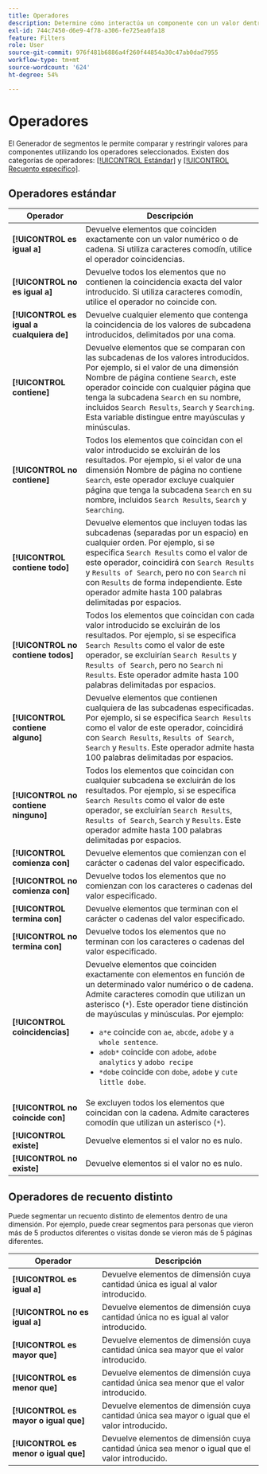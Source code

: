 ```yaml
---
title: Operadores
description: Determine cómo interactúa un componente con un valor dentro de un segmento.
exl-id: 744c7450-d6e9-4f78-a306-fe725ea0fa18
feature: Filters
role: User
source-git-commit: 976f481b6886a4f260f44854a30c47ab0dad7955
workflow-type: tm+mt
source-wordcount: '624'
ht-degree: 54%

---
```


# Operadores

El Generador de segmentos le permite comparar y restringir valores para componentes utilizando los operadores seleccionados. Existen dos categorías de operadores: [[!UICONTROL Estándar]](#standard-operators) y [[!UICONTROL Recuento específico]](#distinct-count-operators).

## Operadores estándar

| Operador | Descripción |
| --- | --- |
| **[!UICONTROL es igual a]** | Devuelve elementos que coinciden exactamente con un valor numérico o de cadena. Si utiliza caracteres comodín, utilice el operador coincidencias. |
| **[!UICONTROL no es igual a]** | Devuelve todos los elementos que no contienen la coincidencia exacta del valor introducido.  Si utiliza caracteres comodín, utilice el operador no coincide con. |
| **[!UICONTROL es igual a cualquiera de]** | Devuelve cualquier elemento que contenga la coincidencia de los valores de subcadena introducidos, delimitados por una coma. |
| **[!UICONTROL contiene]** | Devuelve elementos que se comparan con las subcadenas de los valores introducidos. Por ejemplo, si el valor de una dimensión Nombre de página contiene `Search`, este operador coincide con cualquier página que tenga la subcadena `Search` en su nombre, incluidos `Search Results`, `Search` y `Searching`. Esta variable distingue entre mayúsculas y minúsculas. |
| **[!UICONTROL no contiene]** | Todos los elementos que coincidan con el valor introducido se excluirán de los resultados. Por ejemplo, si el valor de una dimensión Nombre de página no contiene `Search`, este operador excluye cualquier página que tenga la subcadena `Search` en su nombre, incluidos `Search Results`, `Search` y `Searching`. |
| **[!UICONTROL contiene todo]** | Devuelve elementos que incluyen todas las subcadenas (separadas por un espacio) en cualquier orden. Por ejemplo, si se especifica `Search Results` como el valor de este operador, coincidirá con `Search Results` y `Results of Search`, pero no con `Search` ni con `Results` de forma independiente. Este operador admite hasta 100 palabras delimitadas por espacios. |
| **[!UICONTROL no contiene todos]** | Todos los elementos que coincidan con cada valor introducido se excluirán de los resultados. Por ejemplo, si se especifica `Search Results` como el valor de este operador, se excluirían `Search Results` y `Results of Search`, pero no `Search` ni `Results`. Este operador admite hasta 100 palabras delimitadas por espacios. |
| **[!UICONTROL contiene alguno]** | Devuelve elementos que contienen cualquiera de las subcadenas especificadas. Por ejemplo, si se especifica `Search Results` como el valor de este operador, coincidirá con `Search Results`, `Results of Search`, `Search` y `Results`. Este operador admite hasta 100 palabras delimitadas por espacios. |
| **[!UICONTROL no contiene ninguno]** | Todos los elementos que coincidan con cualquier subcadena se excluirán de los resultados. Por ejemplo, si se especifica `Search Results` como el valor de este operador, se excluirían `Search Results`, `Results of Search`, `Search` y `Results`. Este operador admite hasta 100 palabras delimitadas por espacios. |
| **[!UICONTROL comienza con]** | Devuelve elementos que comienzan con el carácter o cadenas del valor especificado. |
| **[!UICONTROL no comienza con]** | Devuelve todos los elementos que no comienzan con los caracteres o cadenas del valor especificado. |
| **[!UICONTROL termina con]** | Devuelve elementos que terminan con el carácter o cadenas del valor especificado. |
| **[!UICONTROL no termina con]** | Devuelve todos los elementos que no terminan con los caracteres o cadenas del valor especificado. |
| **[!UICONTROL coincidencias]** | Devuelve elementos que coinciden exactamente con elementos en función de un determinado valor numérico o de cadena. Admite caracteres comodín que utilizan un asterisco (`*`). Este operador tiene distinción de mayúsculas y minúsculas. Por ejemplo:<ul><li>`a*e` coincide con `ae`, `abcde`, `adobe` y `a whole sentence`.</li><li>`adob*` coincide con `adobe`, `adobe analytics` y `adobo recipe`</li><li>`*dobe` coincide con `dobe`, `adobe` y `cute little dobe`.</li></ul> |
| **[!UICONTROL no coincide con]** | Se excluyen todos los elementos que coincidan con la cadena. Admite caracteres comodín que utilizan un asterisco (`*`). |
| **[!UICONTROL existe]** | Devuelve elementos si el valor no es nulo. |
| **[!UICONTROL no existe]** | Devuelve elementos si el valor no es nulo. |

## Operadores de recuento distinto

Puede segmentar un recuento distinto de elementos dentro de una dimensión. Por ejemplo, puede crear segmentos para personas que vieron más de 5 productos diferentes o visitas donde se vieron más de 5 páginas diferentes.

| Operador | Descripción |
| --- | --- |
| **[!UICONTROL es igual a]** | Devuelve elementos de dimensión cuya cantidad única es igual al valor introducido. |
| **[!UICONTROL no es igual a]** | Devuelve elementos de dimensión cuya cantidad única no es igual al valor introducido. |
| **[!UICONTROL es mayor que]** | Devuelve elementos de dimensión cuya cantidad única sea mayor que el valor introducido. |
| **[!UICONTROL es menor que]** | Devuelve elementos de dimensión cuya cantidad única sea menor que el valor introducido. |
| **[!UICONTROL es mayor o igual que]** | Devuelve elementos de dimensión cuya cantidad única sea mayor o igual que el valor introducido. |
| **[!UICONTROL es menor o igual que]** | Devuelve elementos de dimensión cuya cantidad única sea menor o igual que el valor introducido. |
